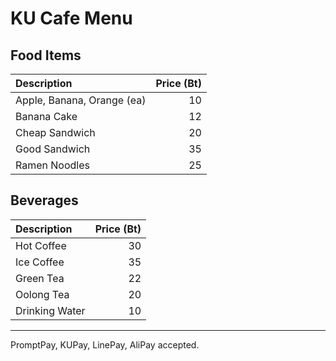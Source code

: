 # KU Cafe Menu

## Food Items

| Description                | Price (Bt) |
|:---------------------------|-----:|
| Apple, Banana, Orange (ea) |  10  |
| Banana Cake                |  12  |
| Cheap Sandwich             |  20  |
| Good Sandwich              |  35  |
| Ramen Noodles              |  25  |

## Beverages

| Description                | Price (Bt) |
|:---------------------------|-----:|
| Hot Coffee                 |  30  |
| Ice Coffee                 |  35  |
| Green Tea                  |  22  |
| Oolong Tea                 |  20  |
| Drinking Water             |  10  |

---

PromptPay, KUPay, LinePay, AliPay accepted.
